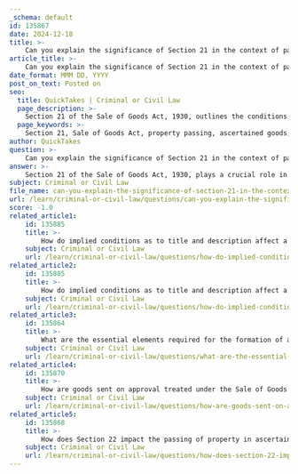 ```yaml
---
_schema: default
id: 135867
date: 2024-12-18
title: >-
    Can you explain the significance of Section 21 in the context of passing property in ascertained goods?
article_title: >-
    Can you explain the significance of Section 21 in the context of passing property in ascertained goods?
date_format: MMM DD, YYYY
post_on_text: Posted on
seo:
  title: QuickTakes | Criminal or Civil Law
  page_description: >-
    Section 21 of the Sale of Goods Act, 1930, outlines the conditions under which property in specific goods is transferred to the buyer, emphasizing the seller's responsibilities and the importance of buyer notification for ownership transfer.
  page_keywords: >-
    Section 21, Sale of Goods Act, property passing, ascertained goods, specific goods, legal clarity, buyer notification, ownership transfer, commercial transactions, goods delivery
author: QuickTakes
question: >-
    Can you explain the significance of Section 21 in the context of passing property in ascertained goods?
answer: >-
    Section 21 of the Sale of Goods Act, 1930, plays a crucial role in the context of passing property in ascertained goods. This section specifically addresses situations where there is a contract for the sale of specific goods, and the seller is required to perform certain actions to make those goods deliverable.\n\nThe significance of Section 21 can be summarized as follows:\n\n1. **Condition for Passing of Property**: According to Section 21, the property in specific goods does not pass to the buyer until the seller has completed the necessary actions to put the goods into a deliverable state. This means that if the seller is obligated to do something to the goods (such as packaging, assembling, or any other preparatory work), the transfer of ownership is contingent upon the completion of that work.\n\n2. **Notice Requirement**: The property will only pass once the seller has completed the required actions and the buyer has been notified of this completion. This ensures that the buyer is aware that the goods are ready for delivery, which is essential for the transfer of ownership.\n\n3. **Legal Clarity**: This provision provides legal clarity and protection for both parties involved in the transaction. It prevents situations where a buyer might assume ownership of goods that are not yet ready for delivery, thereby avoiding potential disputes regarding ownership and liability.\n\n4. **Applicability to Specific Goods**: Section 21 is particularly relevant for contracts involving specific or ascertained goods, as opposed to generic goods. This distinction is important because it emphasizes the need for the seller to fulfill specific obligations before ownership can be transferred.\n\nIn summary, Section 21 of the Sale of Goods Act, 1930, establishes a clear framework for the passing of property in specific goods, ensuring that ownership is only transferred when the seller has fulfilled their obligations and the buyer is duly informed. This provision is essential for maintaining fairness and clarity in commercial transactions involving specific goods.
subject: Criminal or Civil Law
file_name: can-you-explain-the-significance-of-section-21-in-the-context-of-passing-property-in-ascertained-goods.md
url: /learn/criminal-or-civil-law/questions/can-you-explain-the-significance-of-section-21-in-the-context-of-passing-property-in-ascertained-goods
score: -1.0
related_article1:
    id: 135885
    title: >-
        How do implied conditions as to title and description affect a contract of sale?
    subject: Criminal or Civil Law
    url: /learn/criminal-or-civil-law/questions/how-do-implied-conditions-as-to-title-and-description-affect-a-contract-of-sale
related_article2:
    id: 135885
    title: >-
        How do implied conditions as to title and description affect a contract of sale?
    subject: Criminal or Civil Law
    url: /learn/criminal-or-civil-law/questions/how-do-implied-conditions-as-to-title-and-description-affect-a-contract-of-sale
related_article3:
    id: 135864
    title: >-
        What are the essential elements required for the formation of a contract of sale?
    subject: Criminal or Civil Law
    url: /learn/criminal-or-civil-law/questions/what-are-the-essential-elements-required-for-the-formation-of-a-contract-of-sale
related_article4:
    id: 135870
    title: >-
        How are goods sent on approval treated under the Sale of Goods Act?
    subject: Criminal or Civil Law
    url: /learn/criminal-or-civil-law/questions/how-are-goods-sent-on-approval-treated-under-the-sale-of-goods-act
related_article5:
    id: 135868
    title: >-
        How does Section 22 impact the passing of property in ascertained goods?
    subject: Criminal or Civil Law
    url: /learn/criminal-or-civil-law/questions/how-does-section-22-impact-the-passing-of-property-in-ascertained-goods
---
```


&nbsp;